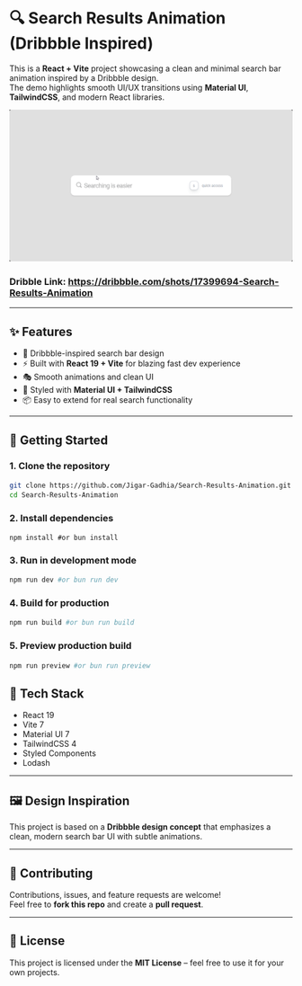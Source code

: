 # 🔍 Search Results Animation (Dribbble Inspired)

This is a **React + Vite** project showcasing a clean and minimal search bar animation inspired by a Dribbble design.  
The demo highlights smooth UI/UX transitions using **Material UI**, **TailwindCSS**, and modern React libraries.

![Demo Preview](./src/assets/images/demo.gif)

### Dribble Link: https://dribbble.com/shots/17399694-Search-Results-Animation

---

## ✨ Features

- 🎨 Dribbble-inspired search bar design
- ⚡ Built with **React 19 + Vite** for blazing fast dev experience
- 🎭 Smooth animations and clean UI
- 🧩 Styled with **Material UI + TailwindCSS**
- 📦 Easy to extend for real search functionality

---

## 🚀 Getting Started

### 1. Clone the repository

```bash
git clone https://github.com/Jigar-Gadhia/Search-Results-Animation.git
cd Search-Results-Animation
```

### 2. Install dependencies

```nash
npm install #or bun install
```

### 3. Run in development mode

```bash
npm run dev #or bun run dev
```

### 4. Build for production

```bash
npm run build #or bun run build
```

### 5. Preview production build

```bash
npm run preview #or bun run preview
```

## 📂 Tech Stack

- React 19
- Vite 7
- Material UI 7
- TailwindCSS 4
- Styled Components
- Lodash

---

## 🖼️ Design Inspiration

This project is based on a **Dribbble design concept** that emphasizes a clean, modern search bar UI with subtle animations.

---

## 🤝 Contributing

Contributions, issues, and feature requests are welcome!  
Feel free to **fork this repo** and create a **pull request**.

---

## 📜 License

This project is licensed under the **MIT License** – feel free to use it for your own projects.
